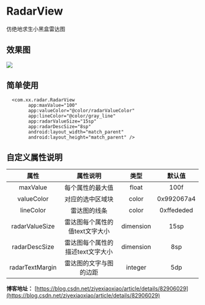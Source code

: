 # RadarView
仿绝地求生小黑盒雷达图

## 效果图

![](https://img-blog.csdn.net/20180930110336348?watermark/2/text/aHR0cHM6Ly9ibG9nLmNzZG4ubmV0L3ppeWV4aWFveGlhbw==/font/5a6L5L2T/fontsize/400/fill/I0JBQkFCMA==/dissolve/70)

## 简单使用

      <com.xx.radar.RadarView
            app:maxValue="100"
            app:valueColor="@color/radarValueColor"
            app:lineColor="@color/gray_line"
            app:radarValueSize="15sp"
            app:radarDescSize="8sp"
            android:layout_width="match_parent"
            android:layout_height="match_parent" />
            
## 自定义属性说明
|属性|属性说明|类型|默认值|
|:--:|:--:|:--:|:--:|
|maxValue|每个属性的最大值|float|100f|
|valueColor|对应的选中区域块|color|0x992067a4|
|lineColor|雷达图的线条|color|0xffededed|
|radarValueSize|雷达图每个属性的值text文字大小|dimension|15sp|
|radarDescSize|雷达图每个属性的描述text文字大小|dimension|8sp|
|radarTextMargin|雷达图的文字与图的边距|integer|5dp|

**博客地址：** [https://blog.csdn.net/ziyexiaoxiao/article/details/82906029](https://blog.csdn.net/ziyexiaoxiao/article/details/82906029)
